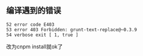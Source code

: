 ## 编译遇到的错误
```
52 error code E403
53 error 403 Forbidden: grunt-text-replace@~0.3.9
54 verbose exit [ 1, true ]
```
改为cnpm install就ok了


